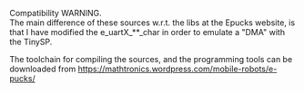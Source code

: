 Compatibility WARNING.  
The main difference of these sources w.r.t. the libs at the Epucks website, is 
that I have modified the e_uartX_**_char in order to emulate a "DMA" with
the TinySP.

The toolchain for compiling the sources, and the programming tools
can be downloaded from 
https://mathtronics.wordpress.com/mobile-robots/e-pucks/
